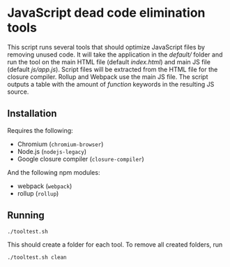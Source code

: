 # JavaScript dead code elimination tools
This script runs several tools that should optimize JavaScript files by removing unused code. It will take the application in the _default/_ folder and run the tool on the main HTML file (default _index.html_) and main JS file (default _js/app.js_). Script files will be extracted from the HTML file for the closure compiler. Rollup and Webpack use the main JS file.
The script outputs a table with the amount of _function_ keywords in the resulting JS source.

## Installation
Requires the following:
+ Chromium (`chromium-browser`)
+ Node.js (`nodejs-legacy`)
+ Google closure compiler (`closure-compiler`)

And the following npm modules:
+ webpack (`webpack`)
+ rollup (`rollup`)



## Running
```
./tooltest.sh
```
This should create a folder for each tool. To remove all created folders, run
```
./tooltest.sh clean
```
